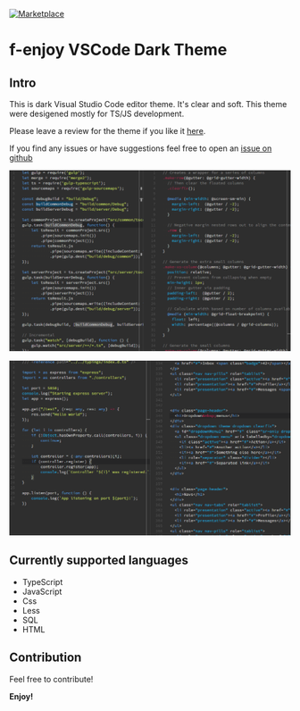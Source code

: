 [![Marketplace](https://vsmarketplacebadge.apphb.com/version/feafarot.fenjoy-theme.svg)](https://marketplace.visualstudio.com/items?itemName=feafarot.fenjoy-theme)

# f-enjoy VSCode Dark Theme
## Intro

This is dark Visual Studio Code editor theme. It's clear and soft. This theme were desigened mostly for TS/JS development.

Please leave a review for the theme if you like it [here](https://marketplace.visualstudio.com/items?itemName=feafarot.fenjoy-theme#review-details).

If you find any issues or have suggestions feel free to open an [issue on github](https://github.com/feafarot/fEnjoy-theme/issues)

![Screenshot](https://raw.githubusercontent.com/feafarot/fEnjoy-theme/master/Screenshot3.png)

![Screenshot](https://raw.githubusercontent.com/feafarot/fEnjoy-theme/master/Screenshot4.png)


## Currently supported languages

* TypeScript
* JavaScript
* Css
* Less
* SQL
* HTML

## Contribution

Feel free to contribute!


**Enjoy!**